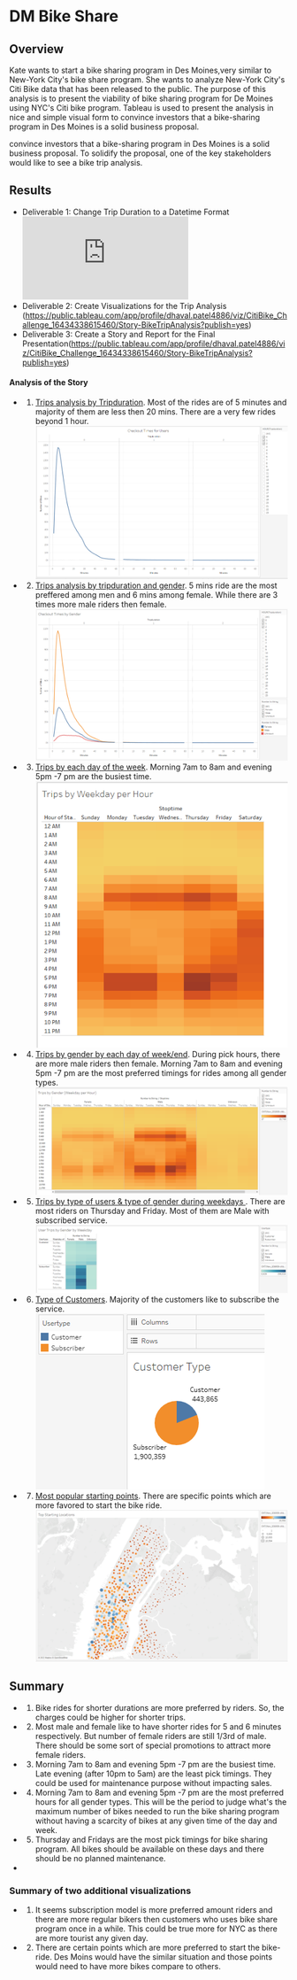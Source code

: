 # DM Bike Share 

## Overview
Kate wants to start a bike sharing program in Des Moines,very similar to  New-York City's bike share program. She wants to analyze New-York City's Citi Bike data that has been released to the public. The purpose of this analysis is to present the viability of bike sharing program for De Moines using NYC's Citi bike program. Tableau is used to present the analysis in nice  and simple visual form to convince investors that a bike-sharing program in Des Moines is a solid business proposal.

convince investors that a bike-sharing program in Des Moines is a solid business proposal. To solidify the proposal, one of the key stakeholders would like to see a bike trip analysis.
## Results

 * Deliverable 1: Change Trip Duration to a Datetime Format  ![click here for : NYC_CitiBike_Challenge.ipynb file](https://github.com/dhaval-28/plotly_bellybutton_biodiversity/blob/main/charts.js)
 * Deliverable 2: Create Visualizations for the Trip Analysis (https://public.tableau.com/app/profile/dhaval.patel4886/viz/CitiBike_Challenge_16434338615460/Story-BikeTripAnalysis?publish=yes)
 * Deliverable 3: Create a Story and Report for the Final Presentation(https://public.tableau.com/app/profile/dhaval.patel4886/viz/CitiBike_Challenge_16434338615460/Story-BikeTripAnalysis?publish=yes)

#### Analysis of the Story
* 1. <u>Trips analysis by Tripduration</u>. Most of the rides are of 5 minutes and majority of them are less then 20 mins. There are a very few rides beyond 1 hour.
![](https://github.com/dhaval-28/bikesharing2/blob/main/Images/1-Checkout%20Times%20for%20Users.png)
* 2. <u>Trips analysis by tripduration and gender</u>. 5 mins ride are the most preffered among men and 6 mins among female. While there are 3 times more male riders then female. ![](https://github.com/dhaval-28/bikesharing2/blob/main/Images/2-Checkout%20Times%20by%20Gender.png)
* 3. <u>Trips by each day of the week</u>. Morning 7am to 8am and evening 5pm -7 pm are the busiest time.![](https://github.com/dhaval-28/bikesharing2/blob/main/Images/3-Trips%20by%20Weekday%20per%20Hour.png)
* 4. <u>Trips by gender by each day of week/end</u>. During pick hours, there are more male riders then female. Morning 7am to 8am and evening 5pm -7 pm are the most preferred timings for rides among all gender types.![](https://github.com/dhaval-28/bikesharing2/blob/main/Images/4-Trips%20by%20Gender%20-%20Weekday%20per%20Hour.png)
* 5. <u>Trips by type of users & type of gender during weekdays </u>. There are most riders on Thursday and Friday. Most of them are Male with subscribed service. ![](https://github.com/dhaval-28/bikesharing2/blob/main/Images/5-User%20Trips%20by%20Gender%20by%20Weekday.png)
* 6. <u>Type of Customers</u>.  Majority of the customers like to subscribe the service.<br>
![](https://github.com/dhaval-28/bikesharing2/blob/main/Images/6-Customer%20Type.png)
* 7. <u>Most popular starting points</u>. There are specific points which are more favored to start the bike ride.![](https://github.com/dhaval-28/bikesharing2/blob/main/Images/7-Top%20Starting%20Location.png)


## Summary
* 1. Bike rides for shorter durations are more preferred by riders. So, the charges could be higher for shorter trips. 
* 2. Most male and female like to have shorter rides for 5 and 6 minutes respectively. But number of female riders are still 1/3rd of male. There should be some sort of special promotions to attract more female riders.
* 3. Morning 7am to 8am and evening 5pm -7 pm are the busiest time. Late evening (after 10pm to 5am) are the least pick timings. They could be used for maintenance purpose without impacting sales.
* 4. Morning 7am to 8am and evening 5pm -7 pm are the most preferred hours for all gender types.  This will be the period to judge what's the maximum number of bikes needed to run the bike sharing program without having a scarcity of bikes at any given time of the day and week.
* 5. Thursday and Fridays are the most pick timings for bike sharing program. All bikes should be available on these days and there should be no planned maintenance.
* 
### Summary of two additional visualizations
* 1. It seems subscription model is more preferred amount riders and there are more regular bikers then customers who uses bike share program once in a while. This could be true more for NYC as there are more tourist any given day.
* 2. There are certain points which are more preferred to start the bike-ride. Des Moins would have the similar situation and those points would need to have more bikes compare to others. 





